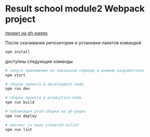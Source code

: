 # **Result school module2 Webpack project**
[проект на gh-pages](https://alex-kurkov.github.io/weather-sounds/)

После скачивания репозитория и установки пакетов командой

```bash
npm install
```

доступны следующие команды

 ```bash
# запуск приложения на локальном сервере в режиме разработчика
npm start

# сборка проекта в development-mode
npm run dev

# сборка проекта в production-mode
npm run build

# публикация prod-сборки на gh-pages
npm run deploy

# линтинг js кода утилитой eslint
npm run lint
```
